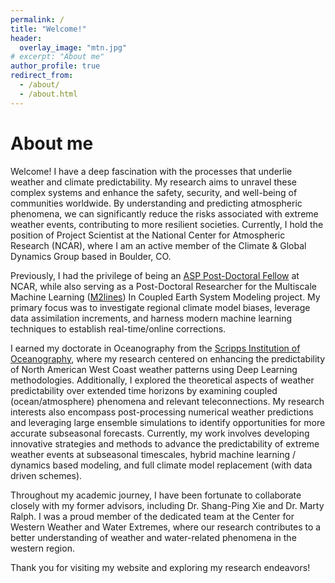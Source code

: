 ```yaml
---
permalink: /
title: "Welcome!"
header:
  overlay_image: "mtn.jpg"
# excerpt: "About me"
author_profile: true
redirect_from:
  - /about/
  - /about.html
---
```


About me
======
Welcome! I have a deep fascination with the processes that underlie weather and climate predictability. My research aims to unravel these complex systems and enhance the safety, security, and well-being of communities worldwide. By understanding and predicting atmospheric phenomena, we can significantly reduce the risks associated with extreme weather events, contributing to more resilient societies. Currently, I hold the position of Project Scientist at the National Center for Atmospheric Research (NCAR), where I am an active member of the Climate & Global Dynamics Group based in Boulder, CO.

Previously, I had the privilege of being an [ASP Post-Doctoral Fellow](https://asp.ucar.edu/postdocs/postdoctoral-fellowship-program) at NCAR, while also serving as a Post-Doctoral Researcher for the Multiscale Machine Learning ([M2lines](https://m2lines.github.io/)) In Coupled Earth System Modeling project. My primary focus was to investigate regional climate model biases, leverage data assimilation increments, and harness modern machine learning techniques to establish real-time/online corrections.

I earned my doctorate in Oceanography from the [Scripps Institution of Oceanography](https://scripps.ucsd.edu/), where my research centered on enhancing the predictability of North American West Coast weather patterns using Deep Learning methodologies. Additionally, I explored the theoretical aspects of weather predictability over extended time horizons by examining coupled (ocean/atmosphere) phenomena and relevant teleconnections. My research interests also encompass post-processing numerical weather predictions and leveraging large ensemble simulations to identify opportunities for more accurate subseasonal forecasts. Currently, my work involves developing innovative strategies and methods to advance the predictability of extreme weather events at subseasonal timescales, hybrid machine learning / dynamics based modeling, and full climate model replacement (with data driven schemes).

Throughout my academic journey, I have been fortunate to collaborate closely with my former advisors, including Dr. Shang-Ping Xie and Dr. Marty Ralph. I was a proud member of the dedicated team at the Center for Western Weather and Water Extremes, where our research contributes to a better understanding of weather and water-related phenomena in the western region.

Thank you for visiting my website and exploring my research endeavors!

